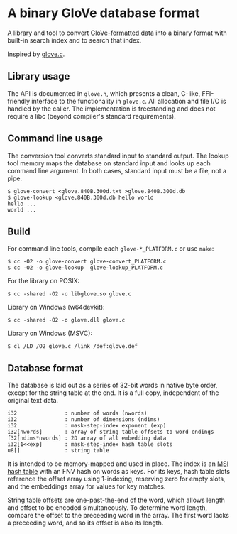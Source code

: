 # A binary GloVe database format

A library and tool to convert [GloVe-formatted data][glove] into a binary
format with built-in search index and to search that index.

Inspired by [glove.c](https://github.com/shubham0204/glove.c).

[glove]: https://nlp.stanford.edu/projects/glove/

## Library usage

The API is documented in `glove.h`, which presents a clean, C-like,
FFI-friendly interface to the functionality in `glove.c`. All allocation
and file I/O is handled by the caller. The implementation is freestanding
and does not require a libc (beyond compiler's standard requirements).

## Command line usage

The conversion tool converts standard input to standard output. The lookup
tool memory maps the database on standard input and looks up each command
line argument. In both cases, standard input must be a file, not a pipe.

    $ glove-convert <glove.840B.300d.txt >glove.840B.300d.db
    $ glove-lookup <glove.840B.300d.db hello world
    hello ...
    world ...

## Build

For command line tools, compile each `glove-*_PLATFORM.c` or use `make`:

    $ cc -O2 -o glove-convert glove-convert_PLATFORM.c
    $ cc -O2 -o glove-lookup  glove-lookup_PLATFORM.c

For the library on POSIX:

    $ cc -shared -O2 -o libglove.so glove.c

Library on Windows (w64devkit):

    $ cc -shared -O2 -o glove.dll glove.c

Library on Windows (MSVC):

    $ cl /LD /O2 glove.c /link /def:glove.def

## Database format

The database is laid out as a series of 32-bit words in native byte order,
except for the string table at the end. It is a full copy, independent of
the original text data.

    i32               : number of words (nwords)
    i32               : number of dimensions (ndims)
    i32               : mask-step-index exponent (exp)
    i32[nwords]       : array of string table offsets to word endings
    f32[ndims*nwords] : 2D array of all embedding data
    i32[1<<exp]       : mask-step-index hash table slots
    u8[]              : string table

It is intended to be memory-mapped and used in place. The index is an [MSI
hash table][msi] with an FNV hash on words as keys. For its keys, hash
table slots reference the offset array using 1-indexing, reserving zero
for empty slots, and the embeddings array for values for key matches.

String table offsets are one-past-the-end of the word, which allows length
and offset to be encoded simultaneously. To determine word length, compare
the offset to the preceeding word in the array. The first word lacks a
preceeding word, and so its offset is also its length.

[msi]: https://nullprogram.com/blog/2022/08/08/

